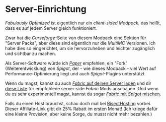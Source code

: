 # Server-Einrichtung

*Fabulously Optimized* ist eigentlich nur ein *client-sided Modpack*, das heißt, dass es auf jedem Server gleich funktioniert. 

Zwar hat die *Curseforge*-Seite von diesem Modpack eine Sektion für "Server Packs", aber diese sind eigentlich nur die *MultiMC* Versionen. Ich habe dies so eingerichtet, um sie hervorzuheben und leichter zugänglich und sichtbar zu machen.

Als Server-Software würde ich [*Paper*](https://papermc.io) empfehlen, ein "Fork" (Weiterentwicklung) von *Spigot*, der - wie dieses Modpack - viel Wert auf Performance-Optimierung liegt und auch *Spigot*-Plugins unterstützt.

Wenn du magst, kannst du auch [*Fabric* auf deinen Server laden](https://fabricmc.net/use/?page=server) und dir [diese Liste](https://github.com/comp500/fabric-serverside-mods#performance) für empfohlene server-side *Fabric* Mods anschauen. Und wenn du es sehr experimentell magst, kannst du sogar [*Fabric* mit *Spigot* mischen](https://www.curseforge.com/minecraft/mc-mods/cardboard).

Falls du einen Host brauchst, schau doch mal bei [BisectHosting](https://www.bisecthosting.com/clients/aff.php?aff=2604) vorbei. Dieser Affiliate-Link gibt dir 25% Rabatt im ersten Monat! (Ich kriege dafür eine kleine Provision, aber keine Sorge, du musst nicht mehr bezahlen.)
